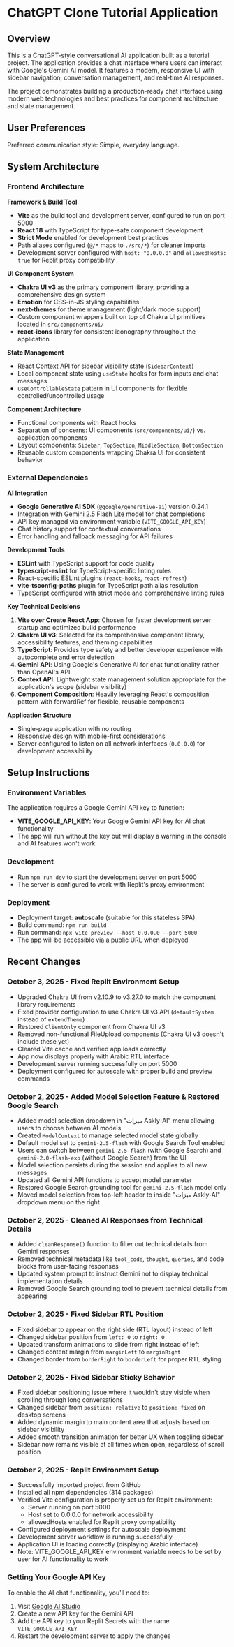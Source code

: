 # ChatGPT Clone Tutorial Application

## Overview

This is a ChatGPT-style conversational AI application built as a tutorial project. The application provides a chat interface where users can interact with Google's Gemini AI model. It features a modern, responsive UI with sidebar navigation, conversation management, and real-time AI responses.

The project demonstrates building a production-ready chat interface using modern web technologies and best practices for component architecture and state management.

## User Preferences

Preferred communication style: Simple, everyday language.

## System Architecture

### Frontend Architecture

**Framework & Build Tool**
- **Vite** as the build tool and development server, configured to run on port 5000
- **React 18** with TypeScript for type-safe component development
- **Strict Mode** enabled for development best practices
- Path aliases configured (`@/*` maps to `./src/*`) for cleaner imports
- Development server configured with `host: "0.0.0.0"` and `allowedHosts: true` for Replit proxy compatibility

**UI Component System**
- **Chakra UI v3** as the primary component library, providing a comprehensive design system
- **Emotion** for CSS-in-JS styling capabilities
- **next-themes** for theme management (light/dark mode support)
- Custom component wrappers built on top of Chakra UI primitives located in `src/components/ui/`
- **react-icons** library for consistent iconography throughout the application

**State Management**
- React Context API for sidebar visibility state (`SidebarContext`)
- Local component state using `useState` hooks for form inputs and chat messages
- `useControllableState` pattern in UI components for flexible controlled/uncontrolled usage

**Component Architecture**
- Functional components with React hooks
- Separation of concerns: UI components (`src/components/ui/`) vs. application components
- Layout components: `Sidebar`, `TopSection`, `MiddleSection`, `BottomSection`
- Reusable custom components wrapping Chakra UI for consistent behavior

### External Dependencies

**AI Integration**
- **Google Generative AI SDK** (`@google/generative-ai`) version 0.24.1
- Integration with Gemini 2.5 Flash Lite model for chat completions
- API key managed via environment variable (`VITE_GOOGLE_API_KEY`)
- Chat history support for contextual conversations
- Error handling and fallback messaging for API failures

**Development Tools**
- **ESLint** with TypeScript support for code quality
- **typescript-eslint** for TypeScript-specific linting rules
- React-specific ESLint plugins (`react-hooks`, `react-refresh`)
- **vite-tsconfig-paths** plugin for TypeScript path alias resolution
- TypeScript configured with strict mode and comprehensive linting rules

**Key Technical Decisions**

1. **Vite over Create React App**: Chosen for faster development server startup and optimized build performance
2. **Chakra UI v3**: Selected for its comprehensive component library, accessibility features, and theming capabilities
3. **TypeScript**: Provides type safety and better developer experience with autocomplete and error detection
4. **Gemini API**: Using Google's Generative AI for chat functionality rather than OpenAI's API
5. **Context API**: Lightweight state management solution appropriate for the application's scope (sidebar visibility)
6. **Component Composition**: Heavily leveraging React's composition pattern with forwardRef for flexible, reusable components

**Application Structure**
- Single-page application with no routing
- Responsive design with mobile-first considerations
- Server configured to listen on all network interfaces (`0.0.0.0`) for development accessibility

## Setup Instructions

### Environment Variables
The application requires a Google Gemini API key to function:
- **VITE_GOOGLE_API_KEY**: Your Google Gemini API key for AI chat functionality
- The app will run without the key but will display a warning in the console and AI features won't work

### Development
- Run `npm run dev` to start the development server on port 5000
- The server is configured to work with Replit's proxy environment

### Deployment
- Deployment target: **autoscale** (suitable for this stateless SPA)
- Build command: `npm run build`
- Run command: `npx vite preview --host 0.0.0.0 --port 5000`
- The app will be accessible via a public URL when deployed

## Recent Changes

### October 3, 2025 - Fixed Replit Environment Setup
- Upgraded Chakra UI from v2.10.9 to v3.27.0 to match the component library requirements
- Fixed provider configuration to use Chakra UI v3 API (`defaultSystem` instead of `extendTheme`)
- Restored `ClientOnly` component from Chakra UI v3
- Removed non-functional FileUpload components (Chakra UI v3 doesn't include these yet)
- Cleared Vite cache and verified app loads correctly
- App now displays properly with Arabic RTL interface
- Development server running successfully on port 5000
- Deployment configured for autoscale with proper build and preview commands

### October 2, 2025 - Added Model Selection Feature & Restored Google Search
- Added model selection dropdown in "ميزات Askly-AI" menu allowing users to choose between AI models
- Created `ModelContext` to manage selected model state globally
- Default model set to `gemini-2.5-flash` with Google Search Tool enabled
- Users can switch between `gemini-2.5-flash` (with Google Search) and `gemini-2.0-flash-exp` (without Google Search) from the UI
- Model selection persists during the session and applies to all new messages
- Updated all Gemini API functions to accept model parameter
- Restored Google Search grounding tool for `gemini-2.5-flash` model only
- Moved model selection from top-left header to inside "ميزات Askly-AI" dropdown menu on the right

### October 2, 2025 - Cleaned AI Responses from Technical Details
- Added `cleanResponse()` function to filter out technical details from Gemini responses
- Removed technical metadata like `tool_code`, `thought`, `queries`, and code blocks from user-facing responses
- Updated system prompt to instruct Gemini not to display technical implementation details
- Removed Google Search grounding tool to prevent technical details from appearing

### October 2, 2025 - Fixed Sidebar RTL Position
- Fixed sidebar to appear on the right side (RTL layout) instead of left
- Changed sidebar position from `left: 0` to `right: 0`
- Updated transform animations to slide from right instead of left
- Changed content margin from `marginLeft` to `marginRight`
- Changed border from `borderRight` to `borderLeft` for proper RTL styling

### October 2, 2025 - Fixed Sidebar Sticky Behavior
- Fixed sidebar positioning issue where it wouldn't stay visible when scrolling through long conversations
- Changed sidebar from `position: relative` to `position: fixed` on desktop screens
- Added dynamic margin to main content area that adjusts based on sidebar visibility
- Added smooth transition animation for better UX when toggling sidebar
- Sidebar now remains visible at all times when open, regardless of scroll position

### October 2, 2025 - Replit Environment Setup
- Successfully imported project from GitHub
- Installed all npm dependencies (314 packages)
- Verified Vite configuration is properly set up for Replit environment:
  - Server running on port 5000
  - Host set to 0.0.0.0 for network accessibility
  - allowedHosts enabled for Replit proxy compatibility
- Configured deployment settings for autoscale deployment
- Development server workflow is running successfully
- Application UI is loading correctly (displaying Arabic interface)
- Note: VITE_GOOGLE_API_KEY environment variable needs to be set by user for AI functionality to work

### Getting Your Google API Key
To enable the AI chat functionality, you'll need to:
1. Visit [Google AI Studio](https://aistudio.google.com/apikey)
2. Create a new API key for the Gemini API
3. Add the API key to your Replit Secrets with the name `VITE_GOOGLE_API_KEY`
4. Restart the development server to apply the changes